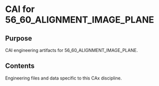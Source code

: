 # CAI for 56_60_ALIGNMENT_IMAGE_PLANE

## Purpose
CAI engineering artifacts for 56_60_ALIGNMENT_IMAGE_PLANE.

## Contents
Engineering files and data specific to this CAx discipline.
